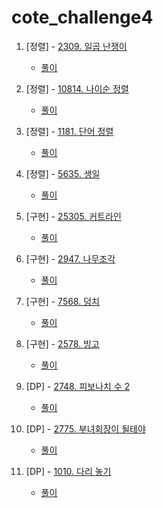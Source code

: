 # cote_challenge4

1. [정렬] - [2309. 일곱 난쟁이](https://www.acmicpc.net/problem/2309)
    + [풀이](01_sorting_2309.py)
  
2. [정렬] - [10814. 나이순 정렬](https://www.acmicpc.net/problem/10814)
    + [풀이](02_sorting_10814.py)

3. [정렬] - [1181. 단어 정렬](https://www.acmicpc.net/problem/1181)
    + [풀이](03_sorting_1181.py)

4. [정렬] - [5635. 생일](https://www.acmicpc.net/problem/5635)
    + [풀이](04_sorting_5635.py)

5. [구현] - [25305. 커트라인](https://www.acmicpc.net/problem/25305)
    + [풀이](05_implementation_25305.py)

6. [구현] - [2947. 나무조각](https://www.acmicpc.net/problem/2947)
    + [풀이](06_implementation_2947.py)

7. [구현] - [7568. 덩치](https://www.acmicpc.net/problem/7568)
    + [풀이](07_implementation_7568.py)

8. [구현] - [2578. 빙고](https://www.acmicpc.net/problem/2578)
    + [풀이](08_implementation_2578.py)

9. [DP] - [2748. 피보나치 수 2](https://www.acmicpc.net/problem/2748)
    + [풀이](09_dp_2748.py)

10. [DP] - [2775. 부녀회장이 될테야](https://www.acmicpc.net/problem/2775)
    + [풀이](10_dp_2775.py)

11. [DP] - [1010. 다리 놓기](https://www.acmicpc.net/problem/1010)
    + [풀이](11_dp_1010.py)

